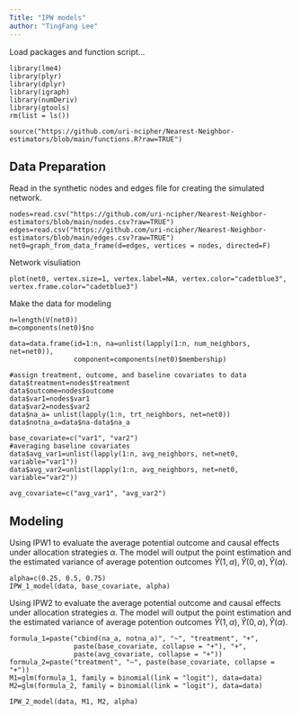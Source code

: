 ```yaml
---
Title: "IPW models"
author: "TingFang Lee"
---
```


Load packages and function script...

```{r message=FALSE}
library(lme4)
library(plyr)
library(dplyr)
library(igraph)
library(numDeriv)
library(gtools)
rm(list = ls())

source("https://github.com/uri-ncipher/Nearest-Neighbor-estimators/blob/main/functions.R?raw=TRUE")
```


## Data Preparation

Read in the synthetic nodes and edges file for creating the simulated network.
```{r}
nodes=read.csv("https://github.com/uri-ncipher/Nearest-Neighbor-estimators/blob/main/nodes.csv?raw=TRUE")
edges=read.csv("https://github.com/uri-ncipher/Nearest-Neighbor-estimators/blob/main/edges.csv?raw=TRUE")
net0=graph_from_data_frame(d=edges, vertices = nodes, directed=F)
```

Network visuliation 
```{r}
plot(net0, vertex.size=1, vertex.label=NA, vertex.color="cadetblue3", vertex.frame.color="cadetblue3")
```

Make the data for modeling
```{r}
n=length(V(net0))
m=components(net0)$no

data=data.frame(id=1:n, na=unlist(lapply(1:n, num_neighbors, net=net0)),
                component=components(net0)$membership)

#assign treatment, outcome, and baseline covariates to data
data$treatment=nodes$treatment
data$outcome=nodes$outcome
data$var1=nodes$var1
data$var2=nodes$var2
data$na_a= unlist(lapply(1:n, trt_neighbors, net=net0))
data$notna_a=data$na-data$na_a

base_covariate=c("var1", "var2")
#averaging baseline covariates
data$avg_var1=unlist(lapply(1:n, avg_neighbors, net=net0, variable="var1"))
data$avg_var2=unlist(lapply(1:n, avg_neighbors, net=net0, variable="var2"))

avg_covariate=c("avg_var1", "avg_var2")
```

## Modeling

Using IPW1 to evaluate the average potential outcome and causal effects under allocation strategies $\alpha$. The model will output the point estimation and the estimated variance of average potention outcomes $\widehat{Y}(1, \alpha), \widehat{Y}(0, \alpha), \widehat{Y}(\alpha)$.

```{r}
alpha=c(0.25, 0.5, 0.75)
IPW_1_model(data, base_covariate, alpha)
```

Using IPW2 to evaluate the average potential outcome and causal effects under allocation strategies $\alpha$. The model will output the point estimation and the estimated variance of average potention outcomes $\widehat{Y}(1, \alpha), \widehat{Y}(0, \alpha), \widehat{Y}(\alpha)$.

```{r}
formula_1=paste("cbind(na_a, notna_a)", "~", "treatment", "+", 
                paste(base_covariate, collapse = "+"), "+", 
                paste(avg_covariate, collapse = "+"))
formula_2=paste("treatment", "~", paste(base_covariate, collapse = "+"))
M1=glm(formula_1, family = binomial(link = "logit"), data=data)
M2=glm(formula_2, family = binomial(link = "logit"), data=data)

IPW_2_model(data, M1, M2, alpha)

```


